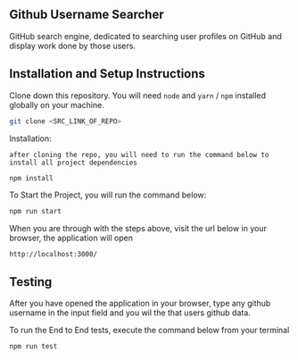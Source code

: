 ## Github Username Searcher

GitHub search engine, dedicated to searching user profiles on GitHub and
display work done by those users.

## Installation and Setup Instructions

Clone down this repository. You will need `node` and `yarn` / `npm` installed globally on your machine.

```sh
git clone <SRC_LINK_OF_REPO>
```

Installation:

    after cloning the repo, you will need to run the command below to install all project dependencies

```sh
npm install
```

To Start the Project, you will run the command below:

```sh
npm run start
```

When you are through with the steps above, visit the url below in your browser, the application will open

`http://localhost:3000/`


## Testing

After you have opened the application in your browser, type any github username in the input field and you wil the that users github data.

To run the End to End tests, execute the command below from your terminal

```sh
npm run test
```


